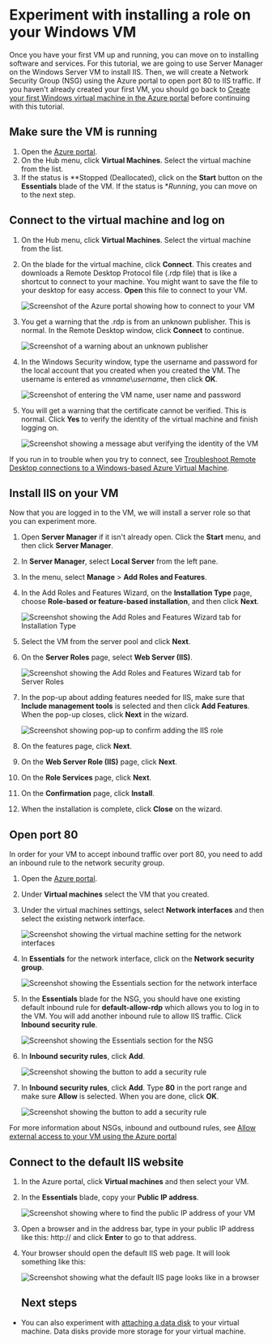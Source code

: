 <properties
	pageTitle="Install IIS on your first Windows VM | Microsoft Azure"
	description="Experiment with your first Windows virtual machine by installing IIS and opening port 80 using the Azure portal."
	keywords=""
	services="virtual-machines-windows"
	documentationCenter=""
	authors="cynthn"
	manager="timlt"
	editor=""
	tags="azure-resource-manager"/>
<tags
	ms.service="virtual-machines-windows"
	ms.workload="infrastructure-services"
	ms.tgt_pltfrm="vm-windows"
	ms.devlang="na"
	ms.topic="article"
	ms.date="09/06/2016"
	ms.author="cynthn"/>

# Experiment with installing a role on your Windows VM
	
Once you have your first VM up and running, you can move on to installing software and services. For this tutorial, we are going to use Server Manager on the Windows Server VM to install IIS. Then, we will create a Network Security Group (NSG) using the Azure portal to open port 80 to IIS traffic. If you haven't already created your first VM, you should go back to [Create your first Windows virtual machine in the Azure portal](virtual-machines-windows-hero-tutorial.md) before continuing with this tutorial.

## Make sure the VM is running

1. Open the [Azure portal](https://portal.azure.com).
2. On the Hub menu, click **Virtual Machines**. Select the virtual machine from the list.
3. If the status is **Stopped (Deallocated), click on the **Start** button on the **Essentials** blade of the VM. If the status is **Running*, you can move on to the next step.

## Connect to the virtual machine and log on

1.	On the Hub menu, click **Virtual Machines**. Select the virtual machine from the list.

3. On the blade for the virtual machine, click **Connect**. This creates and downloads a Remote Desktop Protocol file (.rdp file) that is like a shortcut to connect to your machine. You might want to save the file to your desktop for easy access. **Open** this file to connect to your VM.

	![Screenshot of the Azure portal showing how to connect to your VM](./media/virtual-machines-windows-hero-tutorial/connect.png)

4. You get a warning that the .rdp is from an unknown publisher. This is normal. In the Remote Desktop window, click **Connect** to continue.

	![Screenshot of a warning about an unknown publisher](./media/virtual-machines-windows-hero-tutorial/rdp-warn.png)

5. In the Windows Security window, type the username and password for the local account that you created when you created the VM. The username is entered as *vmname*&#92;*username*, then click **OK**.

	![Screenshot of entering the VM name, user name and password](./media/virtual-machines-windows-hero-tutorial/credentials.png)
 	
6.	You will get a warning that the certificate cannot be verified. This is normal. Click **Yes** to verify the identity of the virtual machine and finish logging on.

	![Screenshot showing a message abut verifying the identity of the VM](./media/virtual-machines-windows-hero-tutorial/cert-warning.png)


If you run in to trouble when you try to connect, see [Troubleshoot Remote Desktop connections to a Windows-based Azure Virtual Machine](virtual-machines-windows-troubleshoot-rdp-connection.md).


## Install IIS on your VM

Now that you are logged in to the VM, we will install a server role so that you can experiment more.

1. Open **Server Manager** if it isn't already open. Click the **Start** menu, and then click **Server Manager**.
2. In **Server Manager**, select **Local Server** from the left pane. 
3. In the menu, select **Manage** > **Add Roles and Features**.
4. In the Add Roles and Features Wizard, on the **Installation Type** page, choose **Role-based or feature-based installation**, and then click **Next**.

	![Screenshot showing the Add Roles and Features Wizard tab for Installation Type](./media/virtual-machines-windows-hero-tutorial/role-wizard.png)

5. Select the VM from the server pool and click **Next**.
6. On the **Server Roles** page, select **Web Server (IIS)**.

	![Screenshot showing the Add Roles and Features Wizard tab for Server Roles](./media/virtual-machines-windows-hero-tutorial/add-iis.png)

7. In the pop-up about adding features needed for IIS, make sure that **Include management tools** is selected and then click **Add Features**. When the pop-up closes, click **Next** in the wizard.

	![Screenshot showing pop-up to confirm adding the IIS role](./media/virtual-machines-windows-hero-tutorial/confirm-add-feature.png)

8. On the features page, click **Next**.
9. On the **Web Server Role (IIS)** page, click **Next**. 
10. On the **Role Services** page, click **Next**. 
11. On the **Confirmation** page, click **Install**. 
12. When the installation is complete, click **Close** on the wizard.



## Open port 80 

In order for your VM to accept inbound traffic over port 80, you need to add an inbound rule to the network security group. 

1. Open the [Azure portal](https://portal.azure.com).
2. Under **Virtual machines** select the VM that you created.
3. Under the virtual machines settings, select **Network interfaces** and then select the existing network interface.

	![Screenshot showing the virtual machine setting for the network interfaces](./media/virtual-machines-windows-hero-tutorial/network-interface.png)

4. In **Essentials** for the network interface, click on the **Network security group**.

	![Screenshot showing the Essentials section for the network interface](./media/virtual-machines-windows-hero-tutorial/select-nsg.png)

5. In the **Essentials** blade for the NSG, you should have one existing default inbound rule for **default-allow-rdp** which allows you to log in to the VM. You will add another inbound rule to allow IIS traffic. Click **Inbound security rule**.

	![Screenshot showing the Essentials section for the NSG](./media/virtual-machines-windows-hero-tutorial/inbound.png)

6. In **Inbound security rules**, click **Add**.

	![Screenshot showing the button to add a security rule](./media/virtual-machines-windows-hero-tutorial/add-rule.png)

7. In **Inbound security rules**, click **Add**. Type **80** in the port range and make sure **Allow** is selected. When you are done, click **OK**.

	![Screenshot showing the button to add a security rule](./media/virtual-machines-windows-hero-tutorial/port-80.png)
 
For more information about NSGs, inbound and outbound rules, see [Allow external access to your VM using the Azure portal](virtual-machines-windows-nsg-quickstart-portal.md)
 
## Connect to the default IIS website

1. In the Azure portal, click **Virtual machines** and then select your VM.
2. In the **Essentials** blade, copy your **Public IP address**.

	![Screenshot showing where to find the public IP address of your VM](./media/virtual-machines-windows-hero-tutorial/ipaddress.png)

2. Open a browser and in the address bar, type in your public IP address like this: http://<publicIPaddress> and click **Enter** to go to that address.
3. Your browser should open the default IIS web page. It will look something like this:

	![Screenshot showing what the default IIS page looks like in a browser](./media/virtual-machines-windows-hero-tutorial/iis-default.png)
	
	
	## Next steps

* You can also experiment with [attaching a data disk](virtual-machines-windows-attach-disk-portal.md) to your virtual machine. Data disks provide more storage for your virtual machine.
